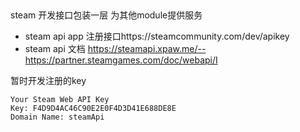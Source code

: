##

steam 开发接口包装一层 为其他module提供服务

- steam api app 注册接口https://steamcommunity.com/dev/apikey
- steam api 文档 https://steamapi.xpaw.me/--https://partner.steamgames.com/doc/webapi/I

暂时开发注册的key

```shell
Your Steam Web API Key
Key: F4D9D4AC46C90E2E0F4D3D41E688DE8E
Domain Name: steamApi
```